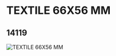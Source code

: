 # TEXTILE  66X56 MM
## 14119
![TEXTILE  66X56 MM](https://lc-www-live-s.legocdn.com/media/bricks/5/2/6035959.jpg)